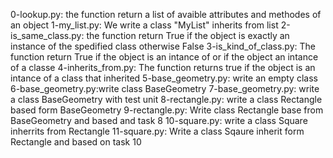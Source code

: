 0-lookup.py: the function return a list of avaible attributes and methodes of an object
1-my_list.py: We write a class "MyList" inherits from list
2-is_same_class.py: the function return True if the object is exactly an instance of the spedified class otherwise False
3-is_kind_of_class.py: The function return True if the object is an intance of or if the object an intance of a classe
4-inherits_from.py: The function returns true if the object is an intance of a class that inherited
5-base_geometry.py: write an empty class
6-base_geometry.py:write class BaseGeometry
7-base_geometry.py: write a class BaseGeometry with test unit
8-rectangle.py: write a class Rectangle based form BaseGeometry
9-rectangle.py: Write class Rectangle base from BaseGeometry and based and task 8
10-square.py: write a class Square inherrits from Rectangle
11-square.py: Write a class Sqaure inherit form Rectangle and based on task 10
